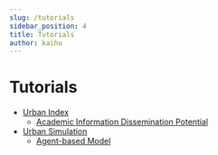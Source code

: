```yaml
---
slug: /tutorials
sidebar_position: 4
title: Tutorials
author: kaihu
---
```


# Tutorials

- [Urban Index](/tutorials/urban_index)
    - [Academic Information Dissemination Potential](/tutorials/urban_index/innovation)
- [Urban Simulation](/tutorials/urban_simulation)
    - [Agent-based Model](/tutorials/urban_simulation/mesa_abm)

